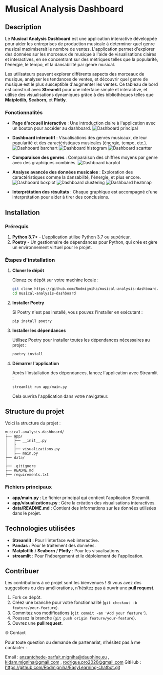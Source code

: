 # Musical Analysis Dashboard

## Description

Le **Musical Analysis Dashboard** est une application interactive développée pour aider les entreprises de production musicale à déterminer quel genre musical maximiserait le nombre de ventes. L'application permet d'explorer des données sur les morceaux de musique à l'aide de visualisations claires et interactives, en se concentrant sur des métriques telles que la popularité, l'énergie, le tempo, et la dansabilité par genre musical.

Les utilisateurs peuvent explorer différents aspects des morceaux de musique, analyser les tendances de ventes, et découvrir quel genre de musique est le plus susceptible d'augmenter les ventes. Ce tableau de bord est construit avec **Streamlit** pour une interface simple et interactive, et utilise des visualisations dynamiques grâce à des bibliothèques telles que **Matplotlib**, **Seaborn**, et **Plotly**.

### Fonctionnalités

- **Page d'accueil interactive** : Une introduction claire à l'application avec un bouton pour accéder au dashboard.
![Dashboard principal](data/creenshot_dashboard.PNG)

- **Dashboard interactif** : Visualisations des genres musicaux, de leur popularité et des caractéristiques musicales (énergie, tempo, etc.).
![Dashboard barchart](data/creenshot_barchart.PNG)
![Dashboard histogram](data/creenshot_hist.PNG)
![Dashboard scartter](data/creenshot_scartter.PNG)
- **Comparaison des genres** : Comparaison des chiffres moyens par genre avec des graphiques combinés.
![Dashboard barplot](data/creenshot_barplot.PNG)
- **Analyse avancée des données musicales** : Exploration des caractéristiques comme la dansabilité, l'énergie, et plus encore.
![Dashboard boxplot](data/creenshot_boxplot.PNG)
![Dashboard clustering](data/creenshot_clustering.PNG)
![Dashboard heatmap](data/creenshot_heatmap.PNG)
- **Interprétation des résultats** : Chaque graphique est accompagné d'une interprétation pour aider à tirer des conclusions.

## Installation

### Prérequis

1. **Python 3.7+** - L'application utilise Python 3.7 ou supérieur.
2. **Poetry** - Un gestionnaire de dépendances pour Python, qui crée et gère un environnement virtuel pour le projet.

### Étapes d'installation

1. **Cloner le dépôt**

   Clonez ce dépôt sur votre machine locale :

   ```bash
   git clone https://github.com/Rodmigniha/musical-analysis-dashboard.git
   cd musical-analysis-dashboard
   ```

2. **Installer Poetry**

   Si Poetry n'est pas installé, vous pouvez l'installer en exécutant :

   ```bash
   pip install poetry
   ```

3. **Installer les dépendances**

   Utilisez Poetry pour installer toutes les dépendances nécessaires au projet :

   ```bash
   poetry install
   ```

4. **Démarrer l'application**

   Après l'installation des dépendances, lancez l'application avec Streamlit :

   ```bash
   streamlit run app/main.py
   ```

   Cela ouvrira l'application dans votre navigateur.

## Structure du projet

Voici la structure du projet :

```
musical-analysis-dashboard/
├── app/
│   ├── __init__.py
│   ├
│   ├── visualizations.py
│   ├── main.py
├── data/
│   
├── .gitignore
├── README.md
├── requirements.txt
```

### Fichiers principaux

- **app/main.py** : Le fichier principal qui contient l'application Streamlit.
- **app/visualizations.py** : Gère la création des visualisations interactives.
- **data/README.md** : Contient des informations sur les données utilisées dans le projet.


## Technologies utilisées

- **Streamlit** : Pour l'interface web interactive.
- **Pandas** : Pour le traitement des données.
- **Matplotlib** / **Seaborn** / **Plotly** : Pour les visualisations.
- **streamlit** : Pour l'hébergement et le déploiement de l'application.

## Contribuer

Les contributions à ce projet sont les bienvenues ! Si vous avez des suggestions ou des améliorations, n'hésitez pas à ouvrir une **pull request**.

1. Fork ce dépôt.
2. Créez une branche pour votre fonctionnalité (`git checkout -b feature/your-feature`).
3. Commitez vos modifications (`git commit -am 'Add your feature'`).
4. Poussez la branche (`git push origin feature/your-feature`).
5. Ouvrez une **pull request**.

🌐 Contact

Pour toute question ou demande de partenariat, n’hésitez pas à me contacter :

Email : anzantchede-parfait.migniha@dauphine.eu , kidam.migniha@gmail.com , rodrigue.pro2020@gmail.com GitHub : https://github.com/Rodmigniha/EasyLearning-chatbot.git